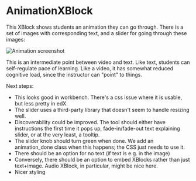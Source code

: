 AnimationXBlock
===============

This XBlock shows students an animation they can go through. There is
a set of images with corresponding text, and a slider for going
through these images:

![Animation screenshot](animation_xblock.png)

This is an intermediate point between video and text. Like text,
students can self-regulate pace of learning. Like a video, it has
somewhat reduced cognitive load, since the instructor can "point" to
things.

Next steps: 

* This looks good in workbench. There's a css issue where it is
  usable, but less pretty in edX.
* The slider uses a third-party library that doesn't seem to handle
  resizing well.
* Discoverability could be improved. The tool should either have
  instructions the first time it pops up, fade-in/fade-out text
  explaining slider, or at the very least, a tooltip.
* The slider knob should turn green when done. We add an animation_done 
  class when this happens; the CSS just needs to use it. 
* There should be an option for no text (if text is e.g. in the image)
* Conversely, there should be an option to embed XBlocks rather than
  just text+image. Audio XBlock, in particular, might be nice here. 
* Nicer styling
